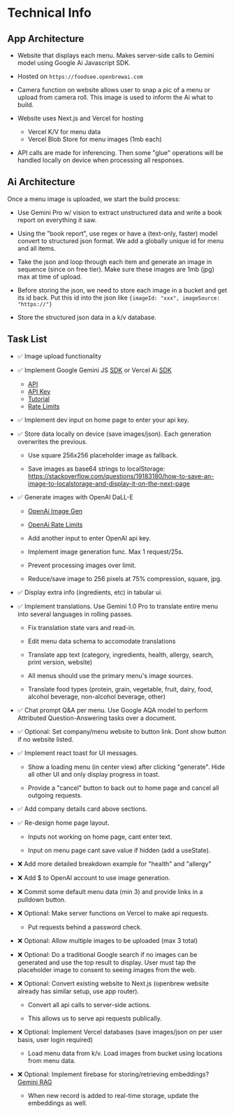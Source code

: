 # Technical Info

## App Architecture

- Website that displays each menu. Makes server-side calls to Gemini model using Google Ai Javascript SDK.

- Hosted on `https://foodsee.openbrewai.com`

- Camera function on website allows user to snap a pic of a menu or upload from camera roll. This image is used to inform the Ai what to build.

- Website uses Next.js and Vercel for hosting

  - Vercel K/V for menu data
  - Vercel Blob Store for menu images (1mb each)

- API calls are made for inferencing. Then some "glue" operations will be handled locally on device when processing all responses.

## Ai Architecture

Once a menu image is uploaded, we start the build process:

- Use Gemini Pro w/ vision to extract unstructured data and write a book report on everything it saw.

- Using the "book report", use regex or have a (text-only, faster) model convert to structured json format. We add a globally unique id for menu and all items.

- Take the json and loop through each item and generate an image in sequence (since on free tier). Make sure these images are 1mb (jpg) max at time of upload.

- Before storing the json, we need to store each image in a bucket and get its id back. Put this id into the json like `{imageId: "xxx", imageSource: "https://"}`

- Store the structured json data in a k/v database.

## Task List

- ✅ Image upload functionality

- ✅ Implement Google Gemini JS [SDK](https://github.com/google-gemini/generative-ai-js) or Vercel Ai [SDK](https://sdk.vercel.ai/docs/introduction)

  - [API](https://ai.google.dev/gemini-api/docs/api-overview)
  - [API Key](https://aistudio.google.com/app/u/3/apikey)
  - [Tutorial](https://ai.google.dev/gemini-api/docs/get-started/tutorial)
  - [Rate Limits](https://ai.google.dev/gemini-api/docs/models/gemini)

- ✅ Implement dev input on home page to enter your api key.

- ✅ Store data locally on device (save images/json). Each generation overwrites the previous.

  - Use square 256x256 placeholder image as fallback.

  - Save images as base64 strings to localStorage: https://stackoverflow.com/questions/19183180/how-to-save-an-image-to-localstorage-and-display-it-on-the-next-page

- ✅ Generate images with OpenAI DaLL-E

  - [OpenAi Image Gen](https://platform.openai.com/docs/api-reference/images/create)

  - [OpenAi Rate Limits](https://platform.openai.com/settings/organization/limits)

  - Add another input to enter OpenAI api key.

  - Implement image generation func. Max 1 request/25s.

  - Prevent processing images over limit.

  - Reduce/save image to 256 pixels at 75% compression, square, jpg.

- ✅ Display extra info (ingredients, etc) in tabular ui.

- ✅ Implement translations. Use Gemini 1.0 Pro to translate entire menu into several languages in rolling passes.

  - Fix translation state vars and read-in.

  - Edit menu data schema to accomodate translations

  - Translate app text (category, ingredients, health, allergy, search, print version, website)

  - All menus should use the primary menu's image sources.

  - Translate food types (protein, grain, vegetable, fruit, dairy, food, alcohol beverage, non-alcohol beverage, other)

- ✅ Chat prompt Q&A per menu. Use Google AQA model to perform Attributed Question-Answering tasks over a document.

- ✅ Optional: Set company/menu website to button link. Dont show button if no website listed.

- ✅ Implement react toast for UI messages.

  - Show a loading menu (in center view) after clicking "generate". Hide all other UI and only display progress in toast.

  - Provide a "cancel" button to back out to home page and cancel all outgoing requests.

- ✅ Add company details card above sections.

- ✅ Re-design home page layout.

  - Inputs not working on home page, cant enter text.

  - Input on menu page cant save value if hidden (add a useState).

- ❌ Add more detailed breakdown example for "health" and "allergy"

- ❌ Add $ to OpenAI account to use image generation.

- ❌ Commit some default menu data (min 3) and provide links in a pulldown button.

- ❌ Optional: Make server functions on Vercel to make api requests.

  - Put requests behind a password check.

- ❌ Optional: Allow multiple images to be uploaded (max 3 total)

- ❌ Optional: Do a traditional Google search if no images can be generated and use the top result to display. User must tap the placeholder image to consent to seeing images from the web.

- ❌ Optional: Convert existing website to Next.js (openbrew website already has similar setup, use app router).

  - Convert all api calls to server-side actions.

  - This allows us to serve api requests publically.

- ❌ Optional: Implement Vercel databases (save images/json on per user basis, user login required)

  - Load menu data from k/v. Load images from bucket using locations from menu data.

- ❌ Optional: Implement firebase for storing/retrieving embeddings? [Gemini RAG](https://ai.google.dev/api/semantic-retrieval/question-answering)

  - When new record is added to real-time storage, update the embeddings as well.
